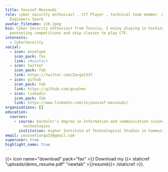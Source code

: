 ```yaml
---
title: Youssef Massoudi
role: cyber security enthusiast , Ctf Player , technical team member  @
  Engineers Spark
avatar_filename: z10.jpeg
bio: Cyber Security enthusiast from Tunisia, I enjoy playing in hacking and
  pentesting competitions and skip classes to play CTF.
interests:
  - CyberSecurity
social:
  - icon: envelope
    icon_pack: fas
    link: /#contact
  - icon: twitter
    icon_pack: fab
    link: https://twitter.com/Zarga1337
  - icon: github
    icon_pack: fab
    link: https://github.com/gcushen
  - icon: linkedin
    icon_pack: fab
    link: https://www.linkedin.com/in/youssef-massoudi/
organizations: []
education:
  courses:
    - course: bachelor's degree in Information and communication sciences and
        technologies
      institution: Higher Institute of Technological Studies in Communications of Tunis
email: youssefzarga33@gmail.com
superuser: true
highlight_name: true
---
```



{{< icon name="download" pack="fas" >}} Download my {{< staticref "uploads/demo_resume.pdf" "newtab" >}}resumé{{< /staticref >}}.